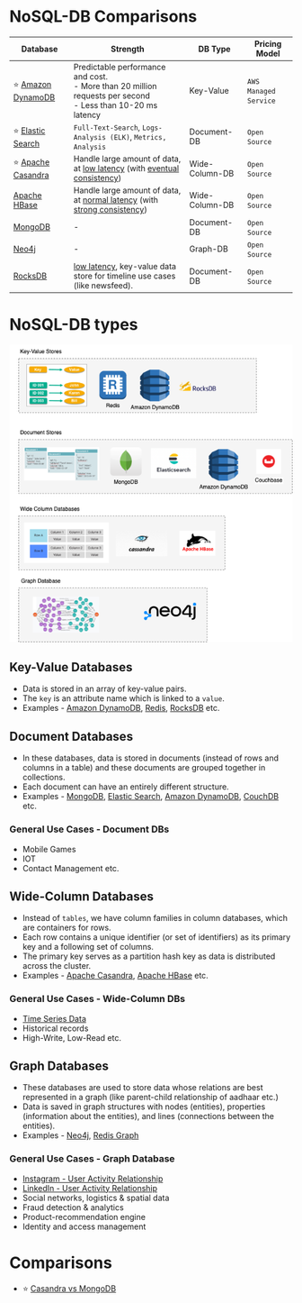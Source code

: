 # NoSQL-DB Comparisons

| Database                                                                                       | Strength                                                                                                                                                                               | DB Type        | Pricing Model         |
|------------------------------------------------------------------------------------------------|----------------------------------------------------------------------------------------------------------------------------------------------------------------------------------------|----------------|-----------------------|
| :star: [Amazon DynamoDB](../../../2_AWSComponents/6_DatabaseServices/AmazonDynamoDB/Readme.md) | Predictable performance and cost. <br/>- More than 20 million requests per second <br/>- Less than 10-20 ms latency                                                                    | Key-Value      | `AWS Managed Service` |
| :star: [Elastic Search](../Search-Engines/ElasticSearch)                                       | `Full-Text-Search`, `Logs-Analysis (ELK)`, `Metrics, Analysis`                                                                                                                         | Document-DB    | `Open Source`         |
| :star: [Apache Casandra](ApacheCasandra.md)                                                    | Handle large amount of data, at [low latency](../../0_SystemGlossaries/LatencyThroughput.md) (with [eventual consistency](../../0_SystemGlossaries/ReplicationLagAndDataConsistency.md))  | Wide-Column-DB | `Open Source`         |
| [Apache HBase](ApacheHBase.md)                                                                 | Handle large amount of data, at [normal latency](../../0_SystemGlossaries/LatencyThroughput.md) (with [strong consistency](../../0_SystemGlossaries/ReplicationLagAndDataConsistency.md)) | Wide-Column-DB | `Open Source`         |
| [MongoDB](MongoDB/Readme.md)                                                                   | -                                                                                                                                                                                      | Document-DB    | `Open Source`         |
| [Neo4j](Neo4j.md)                                                                              | -                                                                                                                                                                                      | Graph-DB       | `Open Source`         |
| [RocksDB](RocksDB.md)                                                                          | [low latency](../../0_SystemGlossaries/LatencyThroughput.md), key-value data store for timeline use cases (like newsfeed).                                                             | Document-DB    | `Open Source`         |

# NoSQL-DB types

![img.png](assets/NoSQL-DifferentDBtypes.drawio.png)

## Key-Value Databases
- Data is stored in an array of key-value pairs.
- The `key` is an attribute name which is linked to a `value`.
- Examples - [Amazon DynamoDB](../../../2_AWSComponents/6_DatabaseServices/AmazonDynamoDB/Readme.md), [Redis](../In-Memory-Cache/Redis), [RocksDB](RocksDB.md) etc.

## Document Databases
- In these databases, data is stored in documents (instead of rows and columns in a table) and these documents are grouped together in collections.
- Each document can have an entirely different structure.
- Examples - [MongoDB](MongoDB), [Elastic Search](../Search-Engines/ElasticSearch), [Amazon DynamoDB](../../../2_AWSComponents/6_DatabaseServices/AmazonDynamoDB/Readme.md), [CouchDB](https://couchdb.apache.org) etc.

### General Use Cases - Document DBs
- Mobile Games
- IOT
- Contact Management etc.

## Wide-Column Databases
- Instead of `tables`, we have column families in column databases, which are containers for rows.
- Each row contains a unique identifier (or set of identifiers) as its primary key and a following set of columns. 
- The primary key serves as a partition hash key as data is distributed across the cluster.
- Examples - [Apache Casandra](ApacheCasandra.md), [Apache HBase](ApacheHBase.md) etc.

### General Use Cases - Wide-Column DBs
- [Time Series Data](https://netflixtechblog.com/scaling-time-series-data-storage-part-i-ec2b6d44ba39)
- Historical records
- High-Write, Low-Read etc.

## Graph Databases
- These databases are used to store data whose relations are best represented in a graph (like parent-child relationship of aadhaar etc.)
- Data is saved in graph structures with nodes (entities), properties (information about the entities), and lines (connections between the entities).
- Examples - [Neo4j](Neo4j.md), [Redis Graph](../In-Memory-Cache/Redis/RedisGraph.md)

### General Use Cases - Graph Database
- [Instagram - User Activity Relationship](../../../3_HLDDesignProblems/InstagramDesign/Readme.md)
- [LinkedIn - User Activity Relationship](https://engineering.linkedin.com/blog/2017/06/building-the-activity-graph--part-i)
- Social networks, logistics & spatial data
- Fraud detection & analytics
- Product-recommendation engine
- Identity and access management

# Comparisons
- :star: [Casandra vs MongoDB](CasandraVsMongoDB.md)